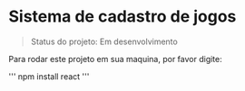 <h1>Sistema de cadastro de jogos</h1>

> Status do projeto: Em desenvolvimento

Para rodar este projeto em sua maquina, por favor digite:

'''
npm install react
'''

